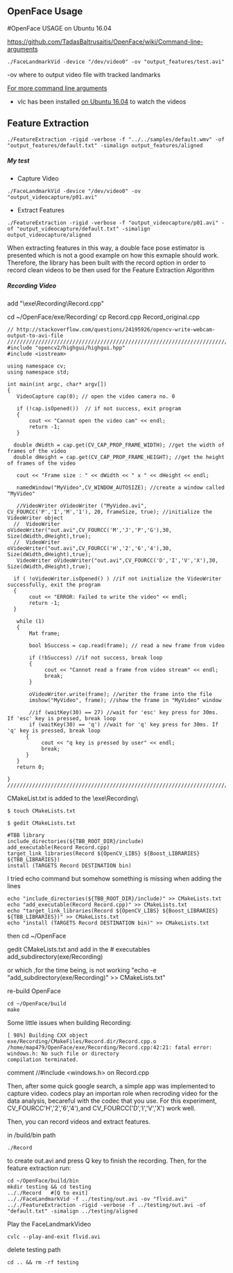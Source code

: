 OpenFace Usage
---


#OpenFace USAGE on Ubuntu 16.04

https://github.com/TadasBaltrusaitis/OpenFace/wiki/Command-line-arguments

```
./FaceLandmarkVid -device "/dev/video0" -ov "output_features/test.avi"
```
-ov <location of visualized track> where to output video file with tracked landmarks

[For more command line arguments](https://github.com/TadasBaltrusaitis/OpenFace/wiki/Command-line-arguments)

* vlc has been installed [on Ubuntu 16.04](https://github.com/mxochicale/MyCollectionOfScientificTools/tree/master/vlc#on--ubuntu-1604)
to watch the videos




## Feature Extraction

```
./FeatureExtraction -rigid -verbose -f "../../samples/default.wmv" -of "output_features/default.txt" -simalign output_features/aligned
```


##### My test
* Capture Video
```
./FaceLandmarkVid -device "/dev/video0" -ov "output_videocapture/p01.avi"
```

* Extract Features
```
./FeatureExtraction -rigid -verbose -f "output_videocapture/p01.avi" -of "output_videocapture/default.txt" -simalign output_videocapture/aligned
```

When extracting features in this way, a double face pose estimator is presented
which is not a good example on how this exmaple should work. Therefore, the
library has been built with the record option in order to record clean videos
to be then used for the Feature Extraction Algorithm


#####  Recording Video



add "\exe\Recording\Record.cpp"

cd ~/OpenFace/exe/Recording/
cp Record.cpp Record_original.cpp




```
// http://stackoverflow.com/questions/24195926/opencv-write-webcam-output-to-avi-file
///////////////////////////////////////////////////////////////////////////////////////////////////////////////
#include "opencv2/highgui/highgui.hpp"
#include <iostream>

using namespace cv;
using namespace std;

int main(int argc, char* argv[])
{
   VideoCapture cap(0); // open the video camera no. 0

   if (!cap.isOpened())  // if not success, exit program
   {
       cout << "Cannot open the video cam" << endl;
       return -1;
   }

  double dWidth = cap.get(CV_CAP_PROP_FRAME_WIDTH); //get the width of frames of the video
  double dHeight = cap.get(CV_CAP_PROP_FRAME_HEIGHT); //get the height of frames of the video

   cout << "Frame size : " << dWidth << " x " << dHeight << endl;

   namedWindow("MyVideo",CV_WINDOW_AUTOSIZE); //create a window called "MyVideo"

   //VideoWriter oVideoWriter ("MyVideo.avi", CV_FOURCC('P','I','M','1'), 20, frameSize, true); //initialize the VideoWriter object
  //  VideoWriter oVideoWriter("out.avi",CV_FOURCC('M','J','P','G'),30, Size(dWidth,dHeight),true);
  //  VideoWriter oVideoWriter("out.avi",CV_FOURCC('H','2','6','4'),30, Size(dWidth,dHeight),true);
   VideoWriter oVideoWriter("out.avi",CV_FOURCC('D','I','V','X'),30, Size(dWidth,dHeight),true);

  if ( !oVideoWriter.isOpened() ) //if not initialize the VideoWriter successfully, exit the program
  {
       cout << "ERROR: Failed to write the video" << endl;
       return -1;
  }

   while (1)
   {
       Mat frame;

       bool bSuccess = cap.read(frame); // read a new frame from video

       if (!bSuccess) //if not success, break loop
       {
            cout << "Cannot read a frame from video stream" << endl;
            break;
       }

       oVideoWriter.write(frame); //writer the frame into the file
       imshow("MyVideo", frame); //show the frame in "MyVideo" window

       //if (waitKey(30) == 27) //wait for 'esc' key press for 30ms. If 'esc' key is pressed, break loop
       if (waitKey(30) == 'q') //wait for 'q' key press for 30ms. If 'q' key is pressed, break loop
      {
           cout << "q key is pressed by user" << endl;
           break;
      }
   }
   return 0;

}
///////////////////////////////////////////////////////////////////////////////////////////////////////////////
```


CMakeList.txt is added to the \exe\Recording\


```
$ touch CMakeLists.txt
```

```
$ gedit CMakeLists.txt

#TBB library
include_directories(${TBB_ROOT_DIR}/include)
add_executable(Record Record.cpp)
target_link_libraries(Record ${OpenCV_LIBS} ${Boost_LIBRARIES} ${TBB_LIBRARIES})
install (TARGETS Record DESTINATION bin)
```


I tried echo command but somehow something is missing when adding the lines
```
echo "include_directories(${TBB_ROOT_DIR}/include)" >> CMakeLists.txt
echo "add_executable(Record Record.cpp)" >> CMakeLists.txt
echo "target_link_libraries(Record ${OpenCV_LIBS} ${Boost_LIBRARIES} ${TBB_LIBRARIES})" >> CMakeLists.txt
echo "install (TARGETS Record DESTINATION bin)" >> CMakeLists.txt
```


then
cd ~/OpenFace


gedit CMakeLists.txt and add in the # executables
add_subdirectory(exe/Recording)

or which ,for the time being, is not working "echo -e "add_subdirectory(exe/Recording)" >> CMakeLists.txt"



re-build OpenFace

```
cd ~/OpenFace/build
make
```

Some little issues when building Recording:


```
[ 98%] Building CXX object exe/Recording/CMakeFiles/Record.dir/Record.cpp.o
/home/map479/OpenFace/exe/Recording/Record.cpp:42:21: fatal error: windows.h: No such file or directory
compilation terminated.
```
comment //#include <windows.h> on Record.cpp

Then, after some quick google search, a simple app was implemented to capture video.
codecs play an importan role when recroding video for the data analysis, becareful with
the codec that you use. For this experiment,
CV_FOURCC'H','2','6','4'),and CV_FOURCC('D','I','V','X') work well.


Then, you can record videos and extract features.


in /build/bin path

```
./Record
```
to create out.avi and press Q key to finish the recording.
Then, for the feature extraction run:


```
cd ~/OpenFace/build/bin
mkdir testing && cd testing
.././Record   #[Q to exit]
.././FaceLandmarkVid -f ../testing/out.avi -ov "flvid.avi"
.././FeatureExtraction -rigid -verbose -f ../testing/out.avi -of "default.txt" -simalign ../testing/aligned
```

Play the FaceLandmarkVideo
```
cvlc --play-and-exit flvid.avi
```

delete testing path
```
cd .. && rm -rf testing
```
